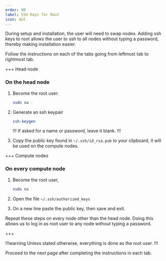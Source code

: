 ```yaml
---
order: 90
label: SSH Keys for Root
icon: dot
---
```


During setup and installation, the user will need to swap nodes. Adding ssh keys to root allows the user to ssh to all nodes without typing a password, thereby making installation easier. 

Follow the instructions on each of the tabs going from leftmost tab to rightmost tab.

+++ Head node
### On the head node
1. Become the root user:

    ```bash
    sudo su -
    ```

2. Generate an ssh keypair


    ```bash
    ssh-keygen
    ```

    !!!
    If asked for a name or password, leave it blank.
    !!!


3. Copy the public key found in `~/.ssh/id_rsa.pub` to your clipboard, it will be used on the compute nodes.


+++ Compute nodes
### On every compute node

1. Become the root user, 

    ```bash
    sudo su -
    ```

2. Open the file `~/.ssh/authorized_keys`

3. On a new line paste the public key, then save and exit.



Repeat these steps on every node other than the head node. Doing this allows us to log in as root user to any node without typing a password.

+++

!!!warning
Unless stated otherwise, everything is done as the root user.
!!!

Proceed to the next page after completing the instructions in each tab.